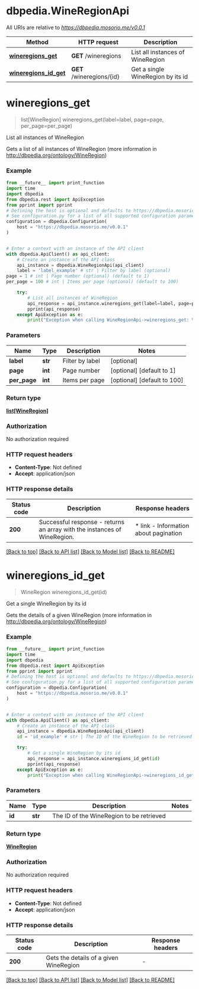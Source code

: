 # dbpedia.WineRegionApi

All URIs are relative to *https://dbpedia.mosorio.me/v0.0.1*

Method | HTTP request | Description
------------- | ------------- | -------------
[**wineregions_get**](WineRegionApi.md#wineregions_get) | **GET** /wineregions | List all instances of WineRegion
[**wineregions_id_get**](WineRegionApi.md#wineregions_id_get) | **GET** /wineregions/{id} | Get a single WineRegion by its id


# **wineregions_get**
> list[WineRegion] wineregions_get(label=label, page=page, per_page=per_page)

List all instances of WineRegion

Gets a list of all instances of WineRegion (more information in http://dbpedia.org/ontology/WineRegion)

### Example

```python
from __future__ import print_function
import time
import dbpedia
from dbpedia.rest import ApiException
from pprint import pprint
# Defining the host is optional and defaults to https://dbpedia.mosorio.me/v0.0.1
# See configuration.py for a list of all supported configuration parameters.
configuration = dbpedia.Configuration(
    host = "https://dbpedia.mosorio.me/v0.0.1"
)


# Enter a context with an instance of the API client
with dbpedia.ApiClient() as api_client:
    # Create an instance of the API class
    api_instance = dbpedia.WineRegionApi(api_client)
    label = 'label_example' # str | Filter by label (optional)
page = 1 # int | Page number (optional) (default to 1)
per_page = 100 # int | Items per page (optional) (default to 100)

    try:
        # List all instances of WineRegion
        api_response = api_instance.wineregions_get(label=label, page=page, per_page=per_page)
        pprint(api_response)
    except ApiException as e:
        print("Exception when calling WineRegionApi->wineregions_get: %s\n" % e)
```

### Parameters

Name | Type | Description  | Notes
------------- | ------------- | ------------- | -------------
 **label** | **str**| Filter by label | [optional] 
 **page** | **int**| Page number | [optional] [default to 1]
 **per_page** | **int**| Items per page | [optional] [default to 100]

### Return type

[**list[WineRegion]**](WineRegion.md)

### Authorization

No authorization required

### HTTP request headers

 - **Content-Type**: Not defined
 - **Accept**: application/json

### HTTP response details
| Status code | Description | Response headers |
|-------------|-------------|------------------|
**200** | Successful response - returns an array with the instances of WineRegion. |  * link - Information about pagination <br>  |

[[Back to top]](#) [[Back to API list]](../README.md#documentation-for-api-endpoints) [[Back to Model list]](../README.md#documentation-for-models) [[Back to README]](../README.md)

# **wineregions_id_get**
> WineRegion wineregions_id_get(id)

Get a single WineRegion by its id

Gets the details of a given WineRegion (more information in http://dbpedia.org/ontology/WineRegion)

### Example

```python
from __future__ import print_function
import time
import dbpedia
from dbpedia.rest import ApiException
from pprint import pprint
# Defining the host is optional and defaults to https://dbpedia.mosorio.me/v0.0.1
# See configuration.py for a list of all supported configuration parameters.
configuration = dbpedia.Configuration(
    host = "https://dbpedia.mosorio.me/v0.0.1"
)


# Enter a context with an instance of the API client
with dbpedia.ApiClient() as api_client:
    # Create an instance of the API class
    api_instance = dbpedia.WineRegionApi(api_client)
    id = 'id_example' # str | The ID of the WineRegion to be retrieved

    try:
        # Get a single WineRegion by its id
        api_response = api_instance.wineregions_id_get(id)
        pprint(api_response)
    except ApiException as e:
        print("Exception when calling WineRegionApi->wineregions_id_get: %s\n" % e)
```

### Parameters

Name | Type | Description  | Notes
------------- | ------------- | ------------- | -------------
 **id** | **str**| The ID of the WineRegion to be retrieved | 

### Return type

[**WineRegion**](WineRegion.md)

### Authorization

No authorization required

### HTTP request headers

 - **Content-Type**: Not defined
 - **Accept**: application/json

### HTTP response details
| Status code | Description | Response headers |
|-------------|-------------|------------------|
**200** | Gets the details of a given WineRegion |  -  |

[[Back to top]](#) [[Back to API list]](../README.md#documentation-for-api-endpoints) [[Back to Model list]](../README.md#documentation-for-models) [[Back to README]](../README.md)

